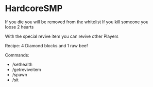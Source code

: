 # HardcoreSMP


If you die you will be removed from the whitelist
If you kill someone you loose 2 hearts

With the special revive item you can revive other Players

Recipe:
4 Diamond blocks and 1 raw beef


Commands:
- /sethealth
- /getreviveitem
- /spawn
- /sit
